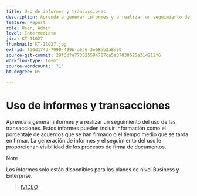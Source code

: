 ```yaml
---
title: Uso de informes y transacciones
description: Aprenda a generar informes y a realizar un seguimiento del uso de transacciones
feature: Report
role: User, Admin
level: Intermediate
jira: KT-11027
thumbnail: KT-11027.jpg
exl-id: f30d174d-7990-499b-a6a6-3e68ab2a8e50
source-git-commit: 29f3dfa773325594787ca5a37838625e314212f6
workflow-type: tm+mt
source-wordcount: '71'
ht-degree: 0%

---
```


# Uso de informes y transacciones

Aprenda a generar informes y a realizar un seguimiento del uso de las transacciones. Estos informes pueden incluir información como el porcentaje de acuerdos que se han firmado o el tiempo medio que se tarda en firmar. La generación de informes y el seguimiento del uso le proporcionan visibilidad de los procesos de firma de documentos.

>[!NOTE]
>
>Los informes solo están disponibles para los planes de nivel Business y Enterprise.

>[!VIDEO](https://video.tv.adobe.com/v/3444685?quality=12&learn=on&hidetitle=true&captions=spa)
